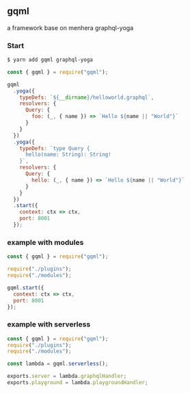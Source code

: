 ## gqml

a framework base on menhera graphql-yoga

### Start

```bash
$ yarn add gqml graphql-yoga
```

```js
const { gqml } = require("gqml");

gqml
  .yoga({
    typeDefs: `${__dirname}/helloworld.graphql`,
    resolvers: {
      Query: {
        foo: (_, { name }) => `Hello ${name || "World"}`
      }
    }
  })
  .yoga({
    typeDefs: `type Query {
      hello(name: String): String!
    }`,
    resolvers: {
      Query: {
        hello: (_, { name }) => `Hello ${name || "World"}`
      }
    }
  })
  .start({
    context: ctx => ctx,
    port: 8001
  });
```

### example with modules

```js
const { gqml } = require("gqml");

require("./plugins");
require("./modules");

gqml.start({
  context: ctx => ctx,
  port: 8001
});
```

### example with serverless

```js
const { gqml } = require("gqml");
require("./plugins");
require("./modules");

const lambda = gqml.serverless();

exports.server = lambda.graphqlHandler;
exports.playground = lambda.playgroundHandler;
```

